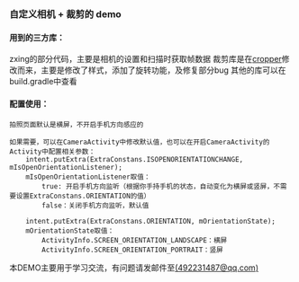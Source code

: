 ### 自定义相机 + 裁剪的 demo

#### 用到的三方库：

zxing的部分代码，主要是相机的设置和扫描时获取帧数据
裁剪库是在[cropper](https://github.com/edmodo/cropper)修改而来，主要是修改了样式，添加了旋转功能，及修复部分bug
其他的库可以在build.gradle中查看

#### 配置使用：
    拍照页面默认是横屏，不开启手机方向感应的

    如果需要，可以在CameraActivity中修改默认值，也可以在开启CameraActivity的Activity中配置相关参数：
        intent.putExtra(ExtraConstans.ISOPENORIENTATIONCHANGE, mIsOpenOrientationListener);
        mIsOpenOrientationListener取值：
            true: 开启手机方向监听（根据你手持手机的状态，自动变化为横屏或竖屏，不需要设置ExtraConstans.ORIENTATION的值）
            false：关闭手机方向监听，默认值

        intent.putExtra(ExtraConstans.ORIENTATION, mOrientationState);
        mOrientationState取值：
            ActivityInfo.SCREEN_ORIENTATION_LANDSCAPE：横屏
            ActivityInfo.SCREEN_ORIENTATION_PORTRAIT：竖屏

本DEMO主要用于学习交流，有问题请发邮件至[(492231487@qq.com)](mailto:492231487@qq.com)
